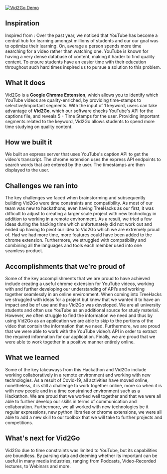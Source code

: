 [![Vid2Go Demo](https://img.youtube.com/vi/YsvVIjHQqTo/0.jpg)](https://www.youtube.com/watch?v=YsvVIjHQqTo&t=66s)

## Inspiration
Inspired from :
Over the past year, we noticed that YouTube has become a central hub for learning amongst millions of students and our our goal was to optimize their learning. On, average a person spends more time searching for a video rather than watching one. YouTube is known for having a very dense database of content, making it harder to find quality content. To ensure students have an easier time with their education throughout such hard times inspired us to pursue a solution to this problem.

## What it does
Vid2Go is a **Google Chrome Extension**, which allows you to identify which YouTube videos are quality-enriched, by providing time-stamps to selective/important segments. With the input of 1 keyword, users can take advantage of **Vid2Go**, which our software checks YouTube's API for the captions file, and reveals 5 - Time Stamps for the user. Providing important segments related to the keyword, Vid2Go allows students to spend more time studying on quality content.

## How we built it
We built an express server that uses YouTube's caption API to get the  video's transcript. The chrome extension uses the express API endpoints to search words that are entered by the user. The timestamps are then displayed to the user.

## Challenges we ran into
The key challenges we faced when brainstorming and subsequently building Vid2Go were time constraints and compatibility. As most of our team was new to hackathons, even having TreeHacks as our first, it was difficult to adjust to creating a larger scale project with new technology in addition to working in a remote environment. As a result, we tried a few ideas during the hacking time which unfortunately did not work out and ended up having to pivot our idea to Vid2Go which we are extremely proud of. Had we had more time, more features could have been added to the chrome extension. Furthermore, we struggled with compatibility and combining all the languages and tools each member used into one seamless product.

## Accomplishments that we're proud of
Some of the key accomplishments that we are proud to have achieved include creating a useful chrome extension for YouTube videos, working with and further developing our understanding of API’s and working together seamlessly in an online environment. When coming into TreeHacks we struggled with ideas for a project but knew that we wanted it to have an impact and be of use and thus Vid2Go was developed. We are all university students and often use YouTube as an additional source for study material. However, we often struggle to find the information we need and thus by using Vid2Go as an application we are able to skip to the portions of the video that contain the information that we need. Furthermore, we are proud that we were able to work with the YouTube video’s API in order to extract the required information for our application. Finally, we are proud that we were able to work together in a positive manner entirely online.

## What we learned
Some of the key takeaways from this Hackathon and Vid2Go include working collaboratively in a remote environment and working with new technologies. As a result of Covid-19, all activities have moved online, nonetheless, it is still a challenge to work together online, more so when it is with new people and in a time constrained environment such as a Hackathon. We are proud that we worked well together and that we were all able to further develop our skills in terms of communication and collaboration. Furthermore, we all worked with new technologies be it regular expressions, new python libraries or chrome extensions, we were all able to add a new skill to our toolbox that we will take to further projects and competitions.

## What's next for Vid2Go
Vid2Go due to time constraints was limited to YouTube, but its capabilities are boundless. By parsing data and deeming whether its important can be useful in many media industries, ranging from Podcasts, Video-Recorded lectures, to  Webinars and more.
